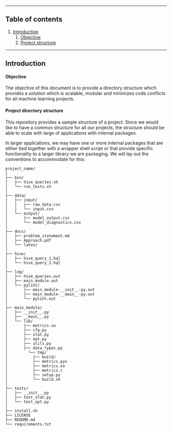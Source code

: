 ***

## Table of contents

1. [Introduction](./Directory_structure.md#introduction)
    1. [Objective](./Directory_structure.md#objective)
    1. [Project structure](./Directory_structure.md#project-structure)
***

## Introduction

#### Objective

The objective of this document is to provide a directory structure which
provides a solution which is scalable, modular and minimizes code conflicts
 for all machine learning projects.

#### Project directory structure

This repository provides a sample structure of a project. Since we would like to
 have a common structure for all our projects, the structure should be able to
 scale with large of applications with internal packages.

In larger applications, we may have one or more internal packages that are
either tied together with a wrapper shell script or that provide specific
functionality to a larger library we are packaging. We will lay out the
conventions to accommodate for this:

```
project_name/
│
├── bin/
│   ├── hive_queries.sh
│   └── run_tests.sh
│
├── data/
│   ├── input/
│   │   ├── raw_data.csv
│   │   └── input.csv
│   └── output/
│       ├── model_output.csv
│       └── model_diagnostics.csv
│
├── docs/
│   ├── problem_statement.md
│   ├── Approach.pdf
│   └── latex/
│
├── hive/
│   ├── hive_query_1.hql
│   └── hive_query_2.hql
│
├── log/
│   ├── hive_queries.out
│   ├── main_module.out
│   └── pylint/
│       ├── main_module-__init__-py.out
│       ├── main_module-__main__-py.out
│       └── pylint.out
│
├── main_module/
│   ├── __init__.py
│   ├── __main__.py
│   └── lib/
│       ├── metrics.so
│       ├── cfg.py
│       ├── stat.py
│       ├── opt.py
│       ├── utils.py
│       ├── data_types.py
│   	  └── tmp/
│           ├── build/
│           ├── metrics.pyx
│           ├── metrics.so
│           ├── metrics.c
│           ├── setup.py
│           └── build.sh
│
├── tests/
│   ├── __init__.py
│   ├── test_stat.py
│   └── test_opt.py
│
├── install.sh
├── LICENSE
├── README.md
└── requirements.txt
```
